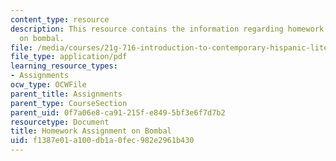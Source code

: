 ```yaml
---
content_type: resource
description: This resource contains the information regarding homework assignment
  on bombal.
file: /media/courses/21g-716-introduction-to-contemporary-hispanic-literature-spring-2005/f1387e01a100db1a0fec982e2961b430_MIT21G_716S05_bomb_quest.pdf
file_type: application/pdf
learning_resource_types:
- Assignments
ocw_type: OCWFile
parent_title: Assignments
parent_type: CourseSection
parent_uid: 0f7a06e8-ca91-215f-e849-5bf3e6f7d7b2
resourcetype: Document
title: Homework Assignment on Bombal
uid: f1387e01-a100-db1a-0fec-982e2961b430
---
```

